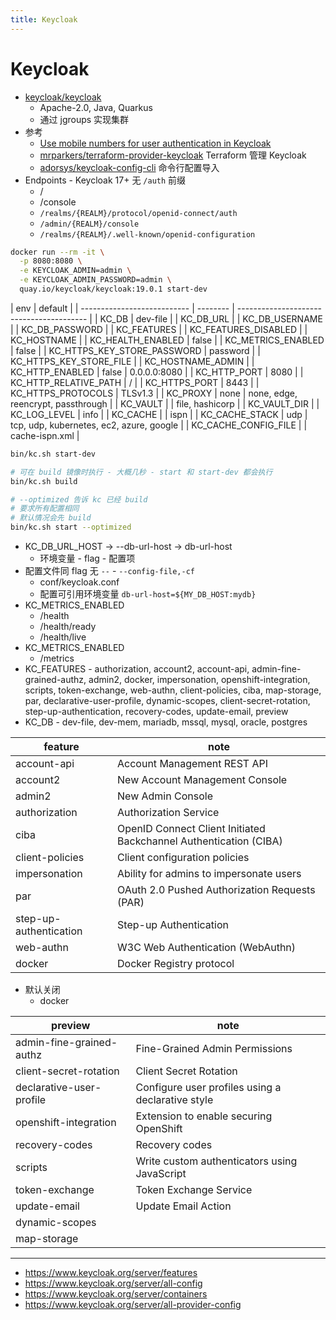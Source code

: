 ```yaml
---
title: Keycloak
---
```


# Keycloak

- [keycloak/keycloak](https://github.com/keycloak/keycloak)
  - Apache-2.0, Java, Quarkus
  - 通过 jgroups 实现集群
- 参考
  - [Use mobile numbers for user authentication in Keycloak](https://developers.redhat.com/blog/2020/10/23/use-mobile-numbers-for-user-authentication-in-keycloak)
  - [mrparkers/terraform-provider-keycloak](https://github.com/mrparkers/terraform-provider-keycloak)
    Terraform 管理 Keycloak
  - [adorsys/keycloak-config-cli](https://github.com/adorsys/keycloak-config-cli)
    命令行配置导入
- Endpoints - Keycloak 17+ 无 `/auth` 前缀
  - /
  - /console
  - `/realms/{REALM}/protocol/openid-connect/auth`
  - `/admin/{REALM}/console`
  - `/realms/{REALM}/.well-known/openid-configuration`

```bash
docker run --rm -it \
  -p 8080:8080 \
  -e KEYCLOAK_ADMIN=admin \
  -e KEYCLOAK_ADMIN_PASSWORD=admin \
  quay.io/keycloak/keycloak:19.0.1 start-dev
```

| env                         | default  |
| --------------------------- | -------- | ---------------------------------------- |
| KC_DB                       | dev-file |
| KC_DB_URL                   |
| KC_DB_USERNAME              |
| KC_DB_PASSWORD              |
| KC_FEATURES                 |
| KC_FEATURES_DISABLED        |
| KC_HOSTNAME                 |
| KC_HEALTH_ENABLED           | false    |
| KC_METRICS_ENABLED          | false    |
| KC_HTTPS_KEY_STORE_PASSWORD | password |
| KC_HTTPS_KEY_STORE_FILE     |
| KC_HOSTNAME_ADMIN           |
| KC_HTTP_ENABLED             | false    | 0.0.0.0:8080                             |
| KC_HTTP_PORT                | 8080     |
| KC_HTTP_RELATIVE_PATH       | /        |
| KC_HTTPS_PORT               | 8443     |
| KC_HTTPS_PROTOCOLS          | TLSv1.3  |
| KC_PROXY                    | none     | none, edge, reencrypt, passthrough       |
| KC_VAULT                    |          | file, hashicorp                          |
| KC_VAULT_DIR                |
| KC_LOG_LEVEL                | info     |
| KC_CACHE                    |          | ispn                                     |
| KC_CACHE_STACK              | udp      | tcp, udp, kubernetes, ec2, azure, google |
| KC_CACHE_CONFIG_FILE        |          | cache-ispn.xml                           |

```bash
bin/kc.sh start-dev

# 可在 build 镜像时执行 - 大概几秒 - start 和 start-dev 都会执行
bin/kc.sh build

# --optimized 告诉 kc 已经 build
# 要求所有配置相同
# 默认情况会先 build
bin/kc.sh start --optimized
```

- KC_DB_URL_HOST -> --db-url-host -> db-url-host
  - 环境变量 - flag - 配置项
- 配置文件同 flag 无 `--` - `--config-file,-cf`
  - conf/keycloak.conf
  - 配置可引用环境变量 `db-url-host=${MY_DB_HOST:mydb}`
- KC_METRICS_ENABLED
  - /health
  - /health/ready
  - /health/live
- KC_METRICS_ENABLED
  - /metrics
- KC_FEATURES - authorization, account2, account-api, admin-fine-grained-authz, admin2, docker, impersonation, openshift-integration, scripts, token-exchange, web-authn, client-policies, ciba, map-storage, par, declarative-user-profile, dynamic-scopes, client-secret-rotation, step-up-authentication, recovery-codes, update-email, preview
- KC_DB - dev-file, dev-mem, mariadb, mssql, mysql, oracle, postgres

| feature                | note                                                              |
| ---------------------- | ----------------------------------------------------------------- |
| account-api            | Account Management REST API                                       |
| account2               | New Account Management Console                                    |
| admin2                 | New Admin Console                                                 |
| authorization          | Authorization Service                                             |
| ciba                   | OpenID Connect Client Initiated Backchannel Authentication (CIBA) |
| client-policies        | Client configuration policies                                     |
| impersonation          | Ability for admins to impersonate users                           |
| par                    | OAuth 2.0 Pushed Authorization Requests (PAR)                     |
| step-up-authentication | Step-up Authentication                                            |
| web-authn              | W3C Web Authentication (WebAuthn)                                 |
| docker                 | Docker Registry protocol                                          |

- 默认关闭
  - docker

| preview                  | note                                              |
| ------------------------ | ------------------------------------------------- |
| admin-fine-grained-authz | Fine-Grained Admin Permissions                    |
| client-secret-rotation   | Client Secret Rotation                            |
| declarative-user-profile | Configure user profiles using a declarative style |
| openshift-integration    | Extension to enable securing OpenShift            |
| recovery-codes           | Recovery codes                                    |
| scripts                  | Write custom authenticators using JavaScript      |
| token-exchange           | Token Exchange Service                            |
| update-email             | Update Email Action                               |
| dynamic-scopes           |
| map-storage              |

---

- https://www.keycloak.org/server/features
- https://www.keycloak.org/server/all-config
- https://www.keycloak.org/server/containers
- https://www.keycloak.org/server/all-provider-config
